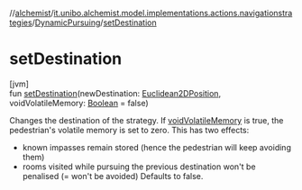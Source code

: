 //[alchemist](../../../index.md)/[it.unibo.alchemist.model.implementations.actions.navigationstrategies](../index.md)/[DynamicPursuing](index.md)/[setDestination](set-destination.md)

# setDestination

[jvm]\
fun [setDestination](set-destination.md)(newDestination: [Euclidean2DPosition](../../it.unibo.alchemist.model.implementations.positions/-euclidean2-d-position/index.md), voidVolatileMemory: [Boolean](https://kotlinlang.org/api/latest/jvm/stdlib/kotlin/-boolean/index.html) = false)

Changes the destination of the strategy. If [voidVolatileMemory](set-destination.md) is true, the pedestrian's volatile memory is set to zero. This has two effects:

<ul><li>known impasses remain stored (hence the pedestrian will keep avoiding them)</li><li>rooms visited while pursuing the previous destination won't be penalised (= won't be avoided) Defaults to false.</li></ul>
